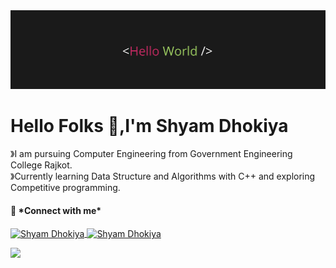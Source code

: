 <!--
**shyam-206/shyam-206** is a ✨ _special_ ✨ repository because its `README.md` (this file) appears on your GitHub profile.

Here are some ideas to get you started:

- 🔭 I’m currently working on ...
- 🌱 I’m currently learning ...
- 👯 I’m looking to collaborate on ...
- 🤔 I’m looking for help with ...
- 💬 Ask me about ...
- 📫 How to reach me: ...
- 😄 Pronouns: ...
- ⚡ Fun fact: ...
-->

<img src="https://github.com/shyam-206/shyam-206/blob/8b13e45bb6f57465c5eb455d4233540c2d135b0e/Images/banner.png">
<h1> Hello Folks 👋,I'm Shyam Dhokiya</h1>

<p>
  》I am pursuing Computer Engineering from Government Engineering College Rajkot.
  <br/>
  》Currently learning Data Structure and Algorithms with C++ 
   and exploring Competitive programming.
</p>

<!-- connect with me -->
<h4> 🔗&nbsp;*Connect with me*</h4>
<p align="left">
  
  <!-- LinkedIn-->
  <a href="http://www.linkedin.com/in/shyam-dhokiya-8558aa205" target="blank">
    <img align="center" src="https://raw.githubusercontent.com/rahuldkjain/github-profile-readme-generator/master/src/images/icons/Social/linked-in-alt.svg" alt="Shyam Dhokiya" height="30" width="40" />
  </a>
  
  <!--Instagram-->
  <a href="https://instagram.com/shyam_20.06/" target="blank">
    <img align="center" src="https://raw.githubusercontent.com/rahuldkjain/github-profile-readme-generator/master/src/images/icons/Social/instagram.svg" alt="Shyam Dhokiya" height="30" width="40" />
  </a>
  
  
<p align="left">
  <img src="https://komarev.com/ghpvc/?username=shyam-206&label=Profile%20views&color=0e75b6&style=flat">
</p>

